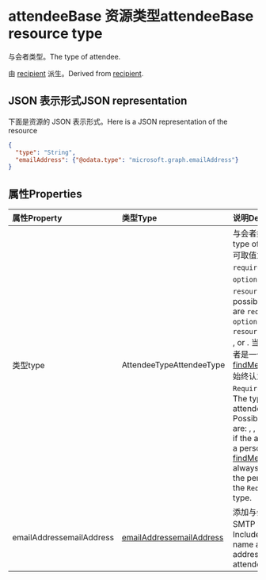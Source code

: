 # <a name="attendeebase-resource-type"></a><span data-ttu-id="8cc4f-101">attendeeBase 资源类型</span><span class="sxs-lookup"><span data-stu-id="8cc4f-101">attendeeBase resource type</span></span>

<span data-ttu-id="8cc4f-102">与会者类型。</span><span class="sxs-lookup"><span data-stu-id="8cc4f-102">The type of attendee.</span></span>

<span data-ttu-id="8cc4f-103">由 [recipient](recipient.md) 派生。</span><span class="sxs-lookup"><span data-stu-id="8cc4f-103">Derived from [recipient](recipient.md).</span></span>

## <a name="json-representation"></a><span data-ttu-id="8cc4f-104">JSON 表示形式</span><span class="sxs-lookup"><span data-stu-id="8cc4f-104">JSON representation</span></span>

<span data-ttu-id="8cc4f-105">下面是资源的 JSON 表示形式。</span><span class="sxs-lookup"><span data-stu-id="8cc4f-105">Here is a JSON representation of the resource</span></span>

<!-- {
  "blockType": "resource",
  "baseType": "microsoft.graph.recipient",
  "optionalProperties": [

  ],
  "@odata.type": "microsoft.graph.attendeeBase"
}-->

```json
{
  "type": "String",
  "emailAddress": {"@odata.type": "microsoft.graph.emailAddress"}
}

```
## <a name="properties"></a><span data-ttu-id="8cc4f-106">属性</span><span class="sxs-lookup"><span data-stu-id="8cc4f-106">Properties</span></span>
| <span data-ttu-id="8cc4f-107">属性</span><span class="sxs-lookup"><span data-stu-id="8cc4f-107">Property</span></span>     | <span data-ttu-id="8cc4f-108">类型</span><span class="sxs-lookup"><span data-stu-id="8cc4f-108">Type</span></span>   |<span data-ttu-id="8cc4f-109">说明</span><span class="sxs-lookup"><span data-stu-id="8cc4f-109">Description</span></span>|
|:---------------|:--------|:----------|
|<span data-ttu-id="8cc4f-110">类型</span><span class="sxs-lookup"><span data-stu-id="8cc4f-110">type</span></span>|<span data-ttu-id="8cc4f-111">AttendeeType</span><span class="sxs-lookup"><span data-stu-id="8cc4f-111">AttendeeType</span></span>| <span data-ttu-id="8cc4f-112">与会者类型。</span><span class="sxs-lookup"><span data-stu-id="8cc4f-112">The type of attendee.</span></span> <span data-ttu-id="8cc4f-113">可取值为：`required`、`optional`、`resource`。</span><span class="sxs-lookup"><span data-stu-id="8cc4f-113">The possible values are `required`, `optional`, `resource`, , , , , , , , , or .</span></span> <span data-ttu-id="8cc4f-114">当前如果与会者是一个人，[findMeetingTimes](../api/user_findmeetingtimes.md) 始终认为这个人是 `Required` 类型。</span><span class="sxs-lookup"><span data-stu-id="8cc4f-114">The type of attendee. Possible values are: , , . Currently if the attendee is a person, [findMeetingTimes](../api/user_findmeetingtimes.md) always considers the person is of the `Required` type.</span></span>|
|<span data-ttu-id="8cc4f-115">emailAddress</span><span class="sxs-lookup"><span data-stu-id="8cc4f-115">emailAddress</span></span>|[<span data-ttu-id="8cc4f-116">emailAddress</span><span class="sxs-lookup"><span data-stu-id="8cc4f-116">emailAddress</span></span>](emailAddress.md)|<span data-ttu-id="8cc4f-117">添加与会者姓名和 SMTP 地址。</span><span class="sxs-lookup"><span data-stu-id="8cc4f-117">Includes the name and SMTP address of the attendee.</span></span>|

<!-- uuid: 8fcb5dbc-d5aa-4681-8e31-b001d5168d79
2015-10-25 14:57:30 UTC -->
<!-- {
  "type": "#page.annotation",
  "description": "attendeeBase resource",
  "keywords": "",
  "section": "documentation",
  "tocPath": ""
}-->
